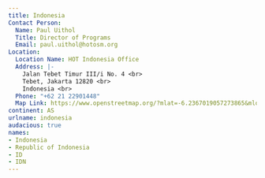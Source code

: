```yaml
---
title: Indonesia
Contact Person:
  Name: Paul Uithol
  Title: Director of Programs
  Email: paul.uithol@hotosm.org
Location:
  Location Name: HOT Indonesia Office
  Address: |-
    Jalan Tebet Timur III/i No. 4 <br>
    Tebet, Jakarta 12820 <br>
    Indonesia <br>
  Phone: "+62 21 22901448"
  Map Link: https://www.openstreetmap.org/?mlat=-6.2367019057273865&mlon=106.85639351606369#map=19/-6.23670/106.85639
continent: AS
urlname: indonesia
audacious: true
names:
- Indonesia
- Republic of Indonesia
- ID
- IDN
---
```


